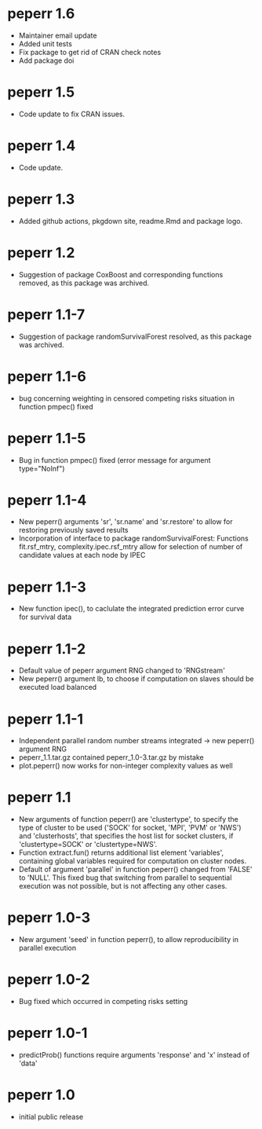 # peperr 1.6

* Maintainer email update
* Added unit tests
* Fix package to get rid of CRAN check notes
* Add package doi

# peperr 1.5

* Code update to fix CRAN issues.

# peperr 1.4

* Code update.

# peperr 1.3

* Added github actions, pkgdown site, readme.Rmd and package logo.

# peperr 1.2

* Suggestion of package CoxBoost and corresponding functions removed, as this package was archived.

# peperr 1.1-7

* Suggestion of package randomSurvivalForest resolved, as this package was archived.

# peperr 1.1-6

* bug concerning weighting in censored competing risks situation in function pmpec() fixed

# peperr 1.1-5

* Bug in function pmpec() fixed (error message for argument type="NoInf")

# peperr 1.1-4

* New peperr() arguments 'sr', 'sr.name' and 'sr.restore' to allow for restoring previously saved results
* Incorporation of interface to package randomSurvivalForest: Functions fit.rsf_mtry, complexity.ipec.rsf_mtry allow for selection of number of candidate values at each node by IPEC

# peperr 1.1-3

* New function ipec(), to caclulate the integrated prediction error curve for survival data

# peperr 1.1-2

* Default value of peperr argument RNG changed to 'RNGstream'
* New peperr() argument lb, to choose if computation on slaves should be executed load balanced

# peperr 1.1-1

* Independent parallel random number streams integrated -> new peperr() argument RNG
* peperr_1.1.tar.gz contained peperr_1.0-3.tar.gz by mistake
* plot.peperr() now works for non-integer complexity values as well

# peperr 1.1

* New arguments of function peperr() are 'clustertype', to specify the type of cluster to be used ('SOCK' for socket, 'MPI', 'PVM' or 'NWS') and 'clusterhosts', that specifies the host list for socket clusters, if 'clustertype=SOCK' or 'clustertype=NWS'. 
* Function extract.fun() returns additional list element 'variables', containing global variables required for computation on cluster nodes.
* Default of argument 'parallel' in function peperr() changed from 'FALSE' to 'NULL'. This fixed bug that switching from parallel to sequential execution was not possible, but is not affecting any other cases.

# peperr 1.0-3

* New argument 'seed' in function peperr(), to allow reproducibility in parallel execution

# peperr 1.0-2

* Bug fixed which occurred in competing risks setting

# peperr 1.0-1

* predictProb() functions require arguments 'response' and 'x' instead of 'data' 

# peperr 1.0

* initial public release
